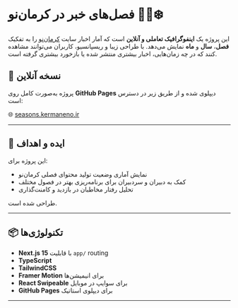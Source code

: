 # فصل‌های خبر در کرمان‌نو 📰🌸❄️

این پروژه یک **اینفوگرافیک تعاملی و آنلاین** است که آمار اخبار سایت [کرمان‌نو](https://kermaneno.ir) را به تفکیک **فصل**، **سال** و **ماه** نمایش می‌دهد. با طراحی زیبا و ریسپانسیو، کاربران می‌توانند مشاهده کنند که در چه زمان‌هایی، اخبار بیشتری منتشر شده یا بازخورد بیشتری گرفته است.

## 🔗 نسخه آنلاین

پروژه به‌صورت کامل روی **GitHub Pages** دیپلوی شده و از طریق زیر در دسترس است:

🌐 [seasons.kermaneno.ir](https://seasons.kermaneno.ir)

---

## 🧠 ایده و اهداف

این پروژه برای:
- نمایش آماری وضعیت تولید محتوای فصلی کرمان‌نو
- کمک به دبیران و سردبیران برای برنامه‌ریزی بهتر در فصول مختلف
- تحلیل رفتار مخاطبان در بازدید و کامنت‌گذاری

طراحی شده است.

---

## 📦 تکنولوژی‌ها

- **Next.js 15** با قابلیت `app/` routing
- **TypeScript**
- **TailwindCSS**
- **Framer Motion** برای انیمیشن‌ها
- **React Swipeable** برای سوایپ در موبایل
- **GitHub Pages** برای دیپلوی استاتیک

---